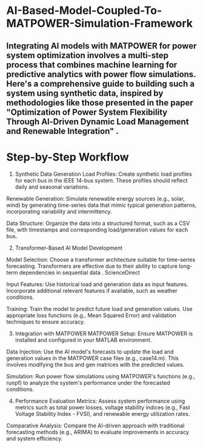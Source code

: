 # AI-Based-Model-Coupled-To-MATPOWER-Simulation-Framework

## Integrating AI models with MATPOWER for power system optimization involves a multi-step process that combines machine learning for predictive analytics with power flow simulations. Here's a comprehensive guide to building such a system using synthetic data, inspired by methodologies like those presented in the paper "Optimization of Power System Flexibility Through AI‐Driven Dynamic Load Management and Renewable Integration" .

 
 # Step-by-Step Workflow

1. Synthetic Data Generation
Load Profiles: Create synthetic load profiles for each bus in the IEEE 14-bus system. These profiles should reflect daily and seasonal variations.

Renewable Generation: Simulate renewable energy sources (e.g., solar, wind) by generating time-series data that mimic typical generation patterns, incorporating variability and intermittency.

Data Structure: Organize the data into a structured format, such as a CSV file, with timestamps and corresponding load/generation values for each bus.

2. Transformer-Based AI Model Development

Model Selection: Choose a transformer architecture suitable for time-series forecasting. Transformers are effective due to their ability to capture long-term dependencies in sequential data .
ScienceDirect

Input Features: Use historical load and generation data as input features. Incorporate additional relevant features if available, such as weather conditions.

Training: Train the model to predict future load and generation values. Use appropriate loss functions (e.g., Mean Squared Error) and validation techniques to ensure accuracy.

3. Integration with MATPOWER
MATPOWER Setup: Ensure MATPOWER is installed and configured in your MATLAB environment.

Data Injection: Use the AI model's forecasts to update the load and generation values in the MATPOWER case files (e.g., case14.m). This involves modifying the bus and gen matrices with the predicted values.

Simulation: Run power flow simulations using MATPOWER's functions (e.g., runpf) to analyze the system's performance under the forecasted conditions.

4. Performance Evaluation
Metrics: Assess system performance using metrics such as total power losses, voltage stability indices (e.g., Fast Voltage Stability Index - FVSI), and renewable energy utilization rates.

Comparative Analysis: Compare the AI-driven approach with traditional forecasting methods (e.g., ARIMA) to evaluate improvements in accuracy and system efficiency.

